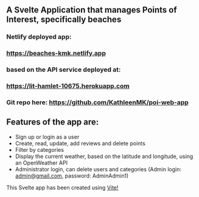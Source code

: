 ## A Svelte Application that manages Points of Interest, specifically beaches
### Netlify deployed app:
### https://beaches-kmk.netlify.app
### based on the API service deployed at:
### https://lit-hamlet-10675.herokuapp.com
### Git repo here: https://github.com/KathleenMK/poi-web-app

## Features of the app are:

-  Sign up or login as a user
-  Create, read, update, add reviews and delete points
-  Filter by categories
-  Display the current weather, based on the latitude and longitude, using an OpenWeather API
-  Administrator login, can delete users and categories
   (Admin login: admin@gmail.com, password: AdminAdmin1)

This Svelte app has been created using [Vite!](https://vitejs.dev/)